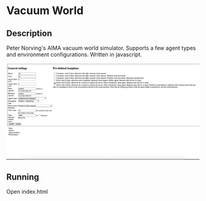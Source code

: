 # Vacuum World

## Description

Peter Norving's AIMA vacuum world simulator. Supports a few agent types and environment configurations. Written in javascript.

![demo](https://github.com/pgrigoruta/vacuum-world/blob/master/demo.gif?raw=true)

## Running

Open index.html 